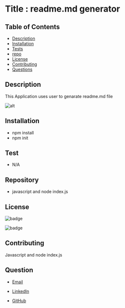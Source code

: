 # Title : readme.md generator

## Table of Contents
- [Description](#Description)
- [Installation](#Installation)
- [Tests](#Test)
- [repo](#Repo)
- [License](#License)
- [Contributing](#Contributing)
- [Questions](#Questions)

## Description
This Application uses user to genarate readme.md file

![alt ](https://drive.google.com/file/d/1ugnDwfYQLtGCZPGzN0zpGNUL6cYmlAOR/view?usp=sharing)

## Installation 
* npm install 
* npm init

## Test 
* N/A

## Repository 
* javascript and node index.js

## License 

![badge](https://shields.io/badge/license-MIT)

![badge](https://shields.io/badge/downloads-120%2Fweek-green)

## Contributing 
Javascript and node index.js

## Question 

* [Email](abuyeye3@gmail.com)

* [LinkedIn](https://www.linkedin.com/in/abuye-mamuye-5a49921b0/)

* [GitHub](https://github.com/AbuyeM1)

